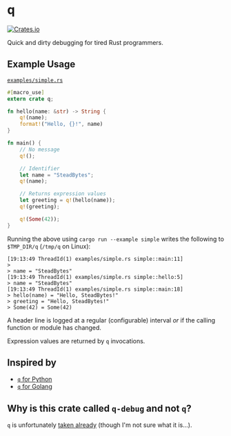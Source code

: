 # q

[![Crates.io](https://img.shields.io/crates/v/q-debug)](https://crates.io/crates/q-debug)

Quick and dirty debugging for tired Rust programmers.

## Example Usage

[`examples/simple.rs`](examples/simple.rs)

```rust
#[macro_use]
extern crate q;

fn hello(name: &str) -> String {
    q!(name);
    format!("Hello, {}!", name)
}

fn main() {
    // No message
    q!();

    // Identifier
    let name = "SteadBytes";
    q!(name);

    // Returns expression values
    let greeting = q!(hello(name));
    q!(greeting);

    q!(Some(42));
}
```

Running the above using `cargo run --example simple` writes the following to
`$TMP_DIR/q` (`/tmp/q` on Linux):

```
[19:13:49 ThreadId(1) examples/simple.rs simple::main:11]
>
> name = "SteadBytes"
[19:13:49 ThreadId(1) examples/simple.rs simple::hello:5]
> name = "SteadBytes"
[19:13:49 ThreadId(1) examples/simple.rs simple::main:18]
> hello(name) = "Hello, SteadBytes!"
> greeting = "Hello, SteadBytes!"
> Some(42) = Some(42)
```

A header line is logged at a regular (configurable) interval _or_ if the calling
function or module has changed.

Expression values are returned by `q` invocations.

## Inspired by

- [`q` for Python](https://github.com/zestyping/q)
- [`q` for Golang](https://github.com/ryboe/q)

## Why is this crate called `q-debug` and not `q`?

`q` is unfortunately [taken already](https://crates.io/crates/q) (though I'm not
sure what it is...).


